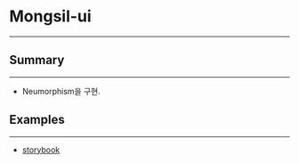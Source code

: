 # Mongsil-ui

---

## Summary

---

- Neumorphism을 구현.

## Examples

---

- [storybook](https://mongsil-sb.netlify.app/)
